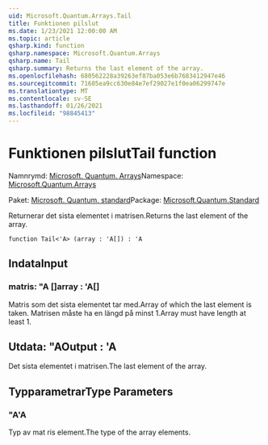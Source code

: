 ```yaml
---
uid: Microsoft.Quantum.Arrays.Tail
title: Funktionen pilslut
ms.date: 1/23/2021 12:00:00 AM
ms.topic: article
qsharp.kind: function
qsharp.namespace: Microsoft.Quantum.Arrays
qsharp.name: Tail
qsharp.summary: Returns the last element of the array.
ms.openlocfilehash: 680562228a39263ef87ba053e6b7683412947e46
ms.sourcegitcommit: 71605ea9cc630e84e7ef29027e1f0ea06299747e
ms.translationtype: MT
ms.contentlocale: sv-SE
ms.lasthandoff: 01/26/2021
ms.locfileid: "98845413"
---
```

# <a name="tail-function"></a><span data-ttu-id="8ccd5-102">Funktionen pilslut</span><span class="sxs-lookup"><span data-stu-id="8ccd5-102">Tail function</span></span>

<span data-ttu-id="8ccd5-103">Namnrymd: [Microsoft. Quantum. Arrays](xref:Microsoft.Quantum.Arrays)</span><span class="sxs-lookup"><span data-stu-id="8ccd5-103">Namespace: [Microsoft.Quantum.Arrays](xref:Microsoft.Quantum.Arrays)</span></span>

<span data-ttu-id="8ccd5-104">Paket: [Microsoft. Quantum. standard](https://nuget.org/packages/Microsoft.Quantum.Standard)</span><span class="sxs-lookup"><span data-stu-id="8ccd5-104">Package: [Microsoft.Quantum.Standard](https://nuget.org/packages/Microsoft.Quantum.Standard)</span></span>


<span data-ttu-id="8ccd5-105">Returnerar det sista elementet i matrisen.</span><span class="sxs-lookup"><span data-stu-id="8ccd5-105">Returns the last element of the array.</span></span>

```qsharp
function Tail<'A> (array : 'A[]) : 'A
```


## <a name="input"></a><span data-ttu-id="8ccd5-106">Indata</span><span class="sxs-lookup"><span data-stu-id="8ccd5-106">Input</span></span>

### <a name="array--a"></a><span data-ttu-id="8ccd5-107">matris: "A []</span><span class="sxs-lookup"><span data-stu-id="8ccd5-107">array : 'A[]</span></span>

<span data-ttu-id="8ccd5-108">Matris som det sista elementet tar med.</span><span class="sxs-lookup"><span data-stu-id="8ccd5-108">Array of which the last element is taken.</span></span> <span data-ttu-id="8ccd5-109">Matrisen måste ha en längd på minst 1.</span><span class="sxs-lookup"><span data-stu-id="8ccd5-109">Array must have length at least 1.</span></span>



## <a name="output--a"></a><span data-ttu-id="8ccd5-110">Utdata: "A</span><span class="sxs-lookup"><span data-stu-id="8ccd5-110">Output : 'A</span></span>

<span data-ttu-id="8ccd5-111">Det sista elementet i matrisen.</span><span class="sxs-lookup"><span data-stu-id="8ccd5-111">The last element of the array.</span></span>

## <a name="type-parameters"></a><span data-ttu-id="8ccd5-112">Typparametrar</span><span class="sxs-lookup"><span data-stu-id="8ccd5-112">Type Parameters</span></span>

### <a name="a"></a><span data-ttu-id="8ccd5-113">"A</span><span class="sxs-lookup"><span data-stu-id="8ccd5-113">'A</span></span>

<span data-ttu-id="8ccd5-114">Typ av mat ris element.</span><span class="sxs-lookup"><span data-stu-id="8ccd5-114">The type of the array elements.</span></span>